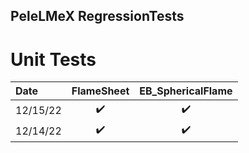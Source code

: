 ## PeleLMeX RegressionTests

# Unit Tests


| Date      | FlameSheet  | EB\_SphericalFlame     |
| :---        |    :----:   |   :---:       |
| 12/15/22    |  :heavy_check_mark:   | :heavy_check_mark:   |
| 12/14/22    |  :heavy_check_mark:   | :heavy_check_mark:   |

